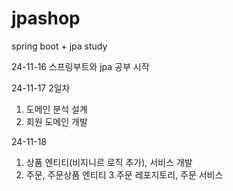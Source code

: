 # jpashop
spring boot + jpa study

24-11-16
스프링부트와 jpa 공부 시작

24-11-17
2일차
1. 도메인 분석 설계
2. 회원 도메인 개발

24-11-18
1. 상품 엔티티(비지니르 로직 추가), 서비스 개발
2. 주문, 주문상품 엔티티
3.주문 레포지토리, 주문 서비스

